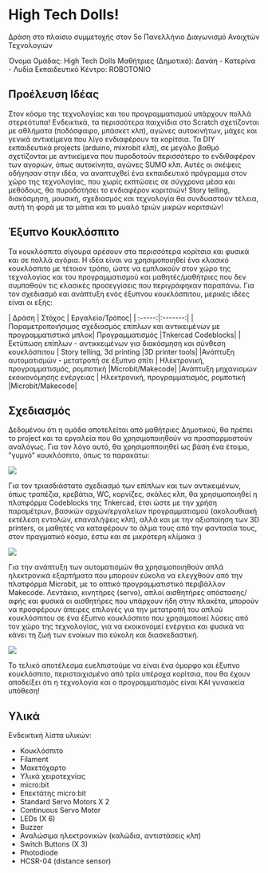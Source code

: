 # High Tech Dolls!
Δράση στο πλαίσιο συμμετοχής στον 5ο Πανελλήνιο Διαγωνισμό Ανοιχτών Τεχνολογιών

Όνομα Ομάδας: High Tech Dolls
Μαθήτριες (Δημοτικό): Δανάη - Κατερίνα - Λυδία
Εκπαιδευτικό Κέντρο: ROBOTONIO

## Προέλευση Ιδέας
Στον κόσμο της τεχνολογίας και του προγραμματισμού υπάρχουν πολλά στερεότυπα! Ενδεικτικά, τα περισσότερα παιχνίδια στο Scratch σχετίζονται με αθλήματα (ποδόσφαιρο, μπάσκετ κλπ), αγώνες αυτοκινήτων, μάχες και γενικά αντικείμενα που λίγο ενδιαφέρουν τα κορίτσια. Τα DIY εκπαιδευτικά projects (arduino, mixrobit κλπ), σε μεγάλο βαθμό σχετίζονται με αντικείμενα που πυροδοτούν περισσότερο το ενδιθαφέρον των αγοριών, όπως αυτοκίνητα, αγώνες SUMO κλπ. Αυτές οι σκέψεις οδήγησαν στην ιδέα, να αναπτυχθεί ένα εκπαιδευτικό πρόγραμμα στον χώρο της τεχνολογίας, που χωρίς εκπτώσεις σε σύγχρονα μέσα και μεθόδους, θα πυροδοτήσει το ενδιαφέρον κοριτσιών! Story telling, διακόσμηση, μουσική, σχεδιασμός και τεχνολογία θα συνδυαστούν τέλεια, αυτή τη φορά με τα μάτια και το μυαλό τριών μικρών κοριτσιών!

## Έξυπνο Κουκλόσπιτο
Τα κουκλόσπιτα σίγουρα αρέσουν στα περισσότερα κορίτσια και φυσικά και σε πολλά αγόρια. Η ιδέα είναι να χρησιμοποιηθεί ένα κλασικό κουκλόσπιτο με τέτοιον τρόπο, ώστε να εμπλακούν στον χώρο της τεχνολογίας και του προγραμματισμού και μαθητές/μαθήτριες που δεν συμπαθούν τις κλασικές προσεγγίσεις που περιγράφηκαν παραπάνω. Για τον σχεδιασμό και ανάπτυξη ενός έξυπνου κουκλόσπιτου, μερικές ιδέες είναι οι εξής:

| Δράση  | Στόχος | Εργαλείο/Τρόπος|
| :-----:|:-------:|
|Παραμετροποιήσιμος σχεδιασμός επίπλων και αντικειμένων με προγραμματιστικά μπλοκ| Προγραμματισμός |Tnkercad Codeblocks|
|Εκτύπωση επίπλων - αντικκειμένων για διακόσμηση και σύνθεση κουκλόσπιτου | Story telling, 3d printing |3D printer tools|
|Ανάπτυξη αυτοματισμών - μετατροπή σε έξυπνο σπίτι | Ηλεκτρονική, προγραμματισμός, ρομποτική |Microbit/Makecode|
|Ανάπτυξη μηχανισμών εκοικονόμησης ενέργειας | Ηλεκτρονική, προγραμματισμός, ρομποτική |Microbit/Makecode|

## Σχεδιασμός
Δεδομένου ότι η ομάδα αποτελείται από μαθήτριες Δημοτικού, θα πρέπει το project και τα εργαλεία που θα χρησιμοποιηθούν να προσπαρμοστούν αναλόγως. Για τον λόγο αυτό, θα χρησιμοπποιηθεί ως βάση ένα έτοιμο, "γυμνό" κουκλόσπιτο, όπως το παρακάτω:

<img src="https://ikea.azureedge.net/images/1860x1860/3/variantimages/50290785/0.jpg">

Για τον τριασδιάστατο σχεδιασμό των επίπλων και των αντικειμένων, όπως τραπέζια, κρεβάτια, WC, κορνίζες, σκάλες κλπ, θα χρησιμοποιηθεί η πλατφόρμα Codeblocks της Tnkercad, έτσι ώστε με την χρήση παραμέτρων, βασικών αρχών/εργαλείων προγραμματισμού (ακολουθιακή εκτέλεση εντολών, επαναλήψεις κλπ), αλλά και με την αξιοποίηση των 3D printers,  οι μαθητές να καταφέρουν το άλμα τους από την φαντασία τους, στον πραγματικό κόσμο, έστω και σε μικρότερη κλίμακα :)

<img src="https://ibles-content.tinkercad.com/static/tinkercad/marketing/codeblocks/tutorial-codeblocks-table.png?width=450&auto=webp&">

Για την ανάπτυξη των αυτοματισμών θα χρησιμοποιηθούν απλά ηλεκτρονικά εξαρτήματα που μπορούν εύκολα να ελεγχθούν από την πλατφόρμα Microbit, με το οπτικό προγραμματιστικό περιβάλλον Makecode. Λεντάκια, κινητήρες (servo), απλοί αισθητήρες απόστασης/αφής και φυσικά οι αισθητήρες που υπάρχουν ήδη στην πλακέτα, μπορούν να προσφέρουν άπειρες επιλογές για την μετατροπή του απλού κουκλόσπιτου σε ένα έξυπνο κουκλόσπιτο που χρησιμοποιεί λύσεις από τον χώρο της τεχνολογίας, για να εκοικονομεί ενέργεια και φυσικά να κάνει τη ζωή των ενοίκων πιο εύκολη και διασκεδαστική.  

<img src="https://cdn.sparkfun.com/assets/learn_tutorials/6/3/9/smiley.screenshot.v1.png">

Το τελικό αποτέλεσμα ευελπιστούμε να είναι ένα όμορφο και έξυπνο κουκλόσπιτο, περιστοιχισμένο από τρία υπέροχα κορίτσια, που θα έχουν αποδείξει ότι η τεχνολογία και ο προγραμματισμός είναι ΚΑΙ γυναικεία υπόθεση!

## Υλικά
Ενδεικτική λίστα υλικών:
- Κουκλόσπιτο
- Filament
- Μακετόχαρτο
- Υλικά χειροτεχνίας
- micro:bit
- Επεκτάτης micro:bit
- Standard Servo Motors X 2
- Continuous Servo Motor 
- LEDs (X 6)
- Buzzer
- Αναλώσιμα ηλεκτρονικών (καλώδια, αντιστάσεις κλπ)
- Switch Buttons (X 3)
- Photodiode 
- HCSR-04 (distance sensor)






 
